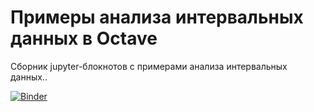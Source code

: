 # Примеры анализа интервальных данных в Octave

Сборник jupyter-блокнотов с примерами анализа интервальных данных..

[![Binder](https://mybinder.org/badge_logo.svg)](https://mybinder.org/v2/gh/szhilin/octave-interval-examples/master?filepath=index.ipynb)
